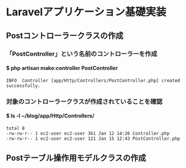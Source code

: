 # Laravelアプリケーション基礎実装

## Postコントローラークラスの作成

### 「PostController」という名前のコントローラーを作成
#### $ php artisan make:controller PostController

    INFO  Controller [app/Http/Controllers/PostController.php] created successfully.

### 対象のコントローラークラスが作成されていることを確認
#### $ ls -l ~/blog/app/Http/Controllers/

    total 8
    -rw-rw-r-- 1 ec2-user ec2-user 361 Jan 12 14:26 Controller.php
    -rw-rw-r-- 1 ec2-user ec2-user 121 Jan 15 12:43 PostController.php

## Postテーブル操作用モデルクラスの作成